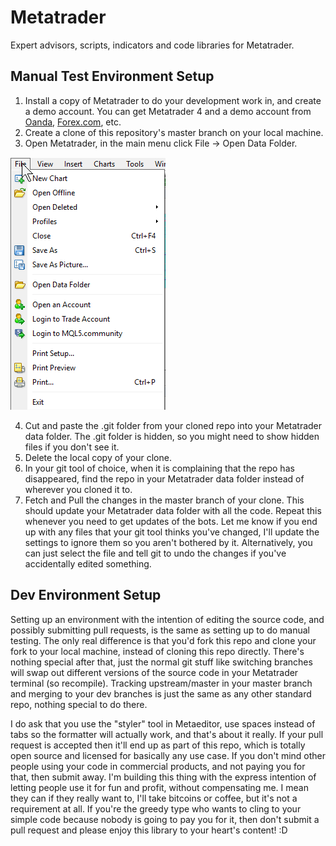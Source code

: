 # Metatrader
Expert advisors, scripts, indicators and code libraries for Metatrader.

## Manual Test Environment Setup

1) Install a copy of Metatrader to do your development work in, and create a demo account. You can get Metatrader 4 and a demo account from [Oanda](https://www.oanda.com/forex-trading/platform/metatrader-platform), [Forex.com](https://www.forex.com/en-us/trading-platforms/metatrader/download-metatrader/), etc.
2) Create a clone of this repository's master branch on your local machine.
3) Open Metatrader, in the main menu click File -> Open Data Folder.

![Open Data Folder menu item image](README%20images/Open%20Data%20Folder.png)

4) Cut and paste the .git folder from your cloned repo into your Metatrader data folder. The .git folder is hidden, so you might need to show hidden files if you don't see it.
5) Delete the local copy of your clone.
6) In your git tool of choice, when it is complaining that the repo has disappeared, find the repo in your Metatrader data folder instead of wherever you cloned it to.
7) Fetch and Pull the changes in the master branch of your clone. This should update your Metatrader data folder with all the code. Repeat this whenever you need to get updates of the bots. Let me know if you end up with any files that your git tool thinks you've changed, I'll update the settings to ignore them so you aren't bothered by it. Alternatively, you can just select the file and tell git to undo the changes if you've accidentally edited something.

## Dev Environment Setup

Setting up an environment with the intention of editing the source code, and possibly submitting pull requests, is the same as setting up to do manual testing. The only real difference is that you'd fork this repo and clone your fork to your local machine, instead of cloning this repo directly. There's nothing special after that, just the normal git stuff like switching branches will swap out different versions of the source code in your Metatrader terminal (so recompile). Tracking upstream/master in your master branch and merging to your dev branches is just the same as any other standard repo, nothing special to do there.

I do ask that you use the "styler" tool in Metaeditor, use spaces instead of tabs so the formatter will actually work, and that's about it really. If your pull request is accepted then it'll end up as part of this repo, which is totally open source and licensed for basically any use case. If you don't mind other people using your code in commercial products, and not paying you for that, then submit away. I'm building this thing with the express intention of letting people use it for fun and profit, without compensating me. I mean they can if they really want to, I'll take bitcoins or coffee, but it's not a requirement at all. If you're the greedy type who wants to cling to your simple code because nobody is going to pay you for it, then don't submit a pull request and please enjoy this library to your heart's content! :D